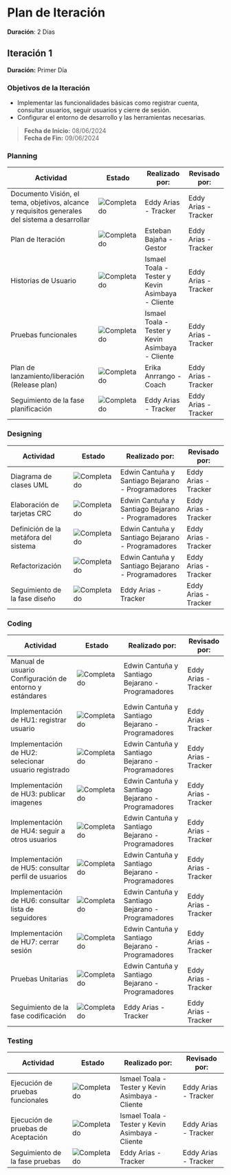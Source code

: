 # Plan de Iteración
**Duración**: 2 Días

## Iteración 1
**Duración:** Primer Día  
### Objetivos de la Iteración
- Implementar las funcionalidades básicas como registrar cuenta, consultar usuarios, seguir usuarios y cierre de sesión.
- Configurar el entorno de desarrollo y las herramientas necesarias.

> **Fecha de Inicio:** 08/06/2024  
> **Fecha de Fin:** 09/06/2024  

### Planning
| **Actividad**                                | **Estado**    |**Realizado por:**|**Revisado por:**| 
|----------------------------------------------|---------------|---------------|-----------------|
| Documento Visión, el tema, objetivos, alcance y requisitos generales del sistema a desarrollar | ![Completado](https://img.shields.io/badge/estado-completado-green) |Eddy Arias - Tracker |Eddy Arias - Tracker |
| Plan de Iteración                            | ![Completado](https://img.shields.io/badge/estado-completado-green) |Esteban Bajaña - Gestor |Eddy Arias - Tracker |
| Historias de Usuario                         | ![Completado](https://img.shields.io/badge/estado-completado-green)  |Ismael Toala - Tester y Kevin Asimbaya - Cliente |Eddy Arias - Tracker |
| Pruebas funcionales                          | ![Completado](https://img.shields.io/badge/estado-completado-green)  |Ismael Toala - Tester y Kevin Asimbaya - Cliente |Eddy Arias - Tracker |
|Plan de lanzamiento/liberación (Release plan) |![Completado](https://img.shields.io/badge/estado-completado-green)|Erika Anrrango - Coach |Eddy Arias - Tracker |
| Seguimiento de la fase planificación |![Completado](https://img.shields.io/badge/estado-completado-green)|Eddy Arias - Tracker |Eddy Arias - Tracker |

### Designing
| **Actividad**                                | **Estado**    |**Realizado por:**|**Revisado por:**| 
|----------------------------------------------|---------------|---------------|-----------------|
| Diagrama de clases UML                       | ![Completado](https://img.shields.io/badge/estado-completado-green)  |  Edwin Cantuña y Santiago Bejarano - Programadores | Eddy Arias -Tracker |
| Elaboración de tarjetas CRC                  | ![Completado](https://img.shields.io/badge/estado-completado-green)  | Edwin Cantuña y Santiago Bejarano - Programadores |Eddy Arias -Tracker |
| Definición de la metáfora del sistema        | ![Completado](https://img.shields.io/badge/estado-completado-green)   | Edwin Cantuña y Santiago Bejarano - Programadores | Eddy Arias -Tracker |
| Refactorización                 | ![Completado](https://img.shields.io/badge/estado-completado-green)  | Edwin Cantuña y Santiago Bejarano - Programadores |Eddy Arias -Tracker |
| Seguimiento de la fase diseño |![Completado](https://img.shields.io/badge/estado-completado-green)|Eddy Arias - Tracker |Eddy Arias - Tracker |

### Coding
| **Actividad**                                | **Estado**    |**Realizado por:**|**Revisado por:**| 
|----------------------------------------------|---------------|---------------|-----------------|
|Manual de usuario Configuración de entorno y estándares        | ![Completado](https://img.shields.io/badge/estado-completado-green)  |Edwin Cantuña y Santiago Bejarano - Programadores | Eddy Arias -Tracker |
| Implementación de HU1: registrar usuario  |  ![Completado](https://img.shields.io/badge/estado-completado-green)  |Edwin Cantuña y Santiago Bejarano - Programadores | Eddy Arias -Tracker |
| Implementación de HU2: selecionar usuario registrado  |  ![Completado](https://img.shields.io/badge/estado-completado-green)  |Edwin Cantuña y Santiago Bejarano - Programadores | Eddy Arias -Tracker |
| Implementación de HU3: publicar imagenes  |  ![Completado](https://img.shields.io/badge/estado-completado-green)  |Edwin Cantuña y Santiago Bejarano - Programadores | Eddy Arias -Tracker |
| Implementación de HU4: seguir a otros usuarios  |  ![Completado](https://img.shields.io/badge/estado-completado-green)  |Edwin Cantuña y Santiago Bejarano - Programadores | Eddy Arias -Tracker |
| Implementación de HU5: consultar perfil de usuarios  |  ![Completado](https://img.shields.io/badge/estado-completado-green)  |Edwin Cantuña y Santiago Bejarano - Programadores | Eddy Arias -Tracker |
| Implementación de HU6: consultar lista de seguidores |  ![Completado](https://img.shields.io/badge/estado-completado-green)  |Edwin Cantuña y Santiago Bejarano - Programadores | Eddy Arias -Tracker |
| Implementación de HU7: cerrar sesión  |  ![Completado](https://img.shields.io/badge/estado-completado-green)  |Edwin Cantuña y Santiago Bejarano - Programadores | Eddy Arias -Tracker |
| Pruebas Unitarias                            | ![Completado](https://img.shields.io/badge/estado-completado-green)   |Edwin Cantuña y Santiago Bejarano - Programadores | Eddy Arias -Tracker |
| Seguimiento de la fase codificación |![Completado](https://img.shields.io/badge/estado-completado-green) |Eddy Arias - Tracker |Eddy Arias - Tracker |


### Testing
| **Actividad**                                | **Estado**    |**Realizado por:**|**Revisado por:**| 
|----------------------------------------------|---------------|---------------|-----------------|
| Ejecución de pruebas funcionales             | ![Completado](https://img.shields.io/badge/estado-completado-green)|Ismael Toala - Tester y Kevin Asimbaya - Cliente |Eddy Arias - Tracker |
| Ejecución de pruebas de Aceptación           | ![Completado](https://img.shields.io/badge/estado-completado-green)|Ismael Toala - Tester y Kevin Asimbaya - Cliente |Eddy Arias - Tracker |
| Seguimiento de la fase pruebas               | ![Completado](https://img.shields.io/badge/estado-completado-green)|Eddy Arias - Tracker |Eddy Arias - Tracker |
